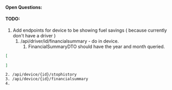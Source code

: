 #### Open Questions:

#### TODO: 
1. Add endpoints for device to be showing fuel savings ( because currently don't have a driver )
	1. /api/driver/id/financialsummary - do in device. 
		1. FinancialSummaryDTO should have the year and month queried. 
```json
[
 
]
```
	2. /api/device/{id}/stophistory 
	3. /api/device/{id}/financialsummary
	4. 
